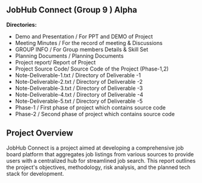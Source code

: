 ## JobHub Connect (Group 9 ) Alpha

**Directories:**

- Demo and Presentation / For PPT and DEMO of Project
- Meeting Minutes / For the record of meeting & Discussions
- GROUP INFO / For Group members Details & Skill Set
- Planning Documents / Planning Documents
- Project report/ Report of Project
- Project Source Code/ Source Code of the Project (Phase-1,2)
- Note-Deliverable-1.txt / Directory of Deliverable -1
- Note-Deliverable-2.txt / Directory of Deliverable -2
- Note-Deliverable-3.txt / Directory of Deliverable -3
- Note-Deliverable-4.txt / Directory of Deliverable -4
- Note-Deliverable-5.txt / Directory of Deliverable -5
- Phase-1 / First phase of project which contains source code
- Phase-2 / Second phase of project which contains source code


## Project Overview
JobHub Connect is a project aimed at developing a comprehensive job board platform that aggregates job listings from various sources to provide users with a centralized hub for streamlined job search. This report outlines the project's objectives, methodology, risk analysis, and the planned tech stack for development.
